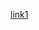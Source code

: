 [link1](https://www.geeksforgeeks.org/how-to-set-a-background-color-to-full-page-using-tailwind-css/)
